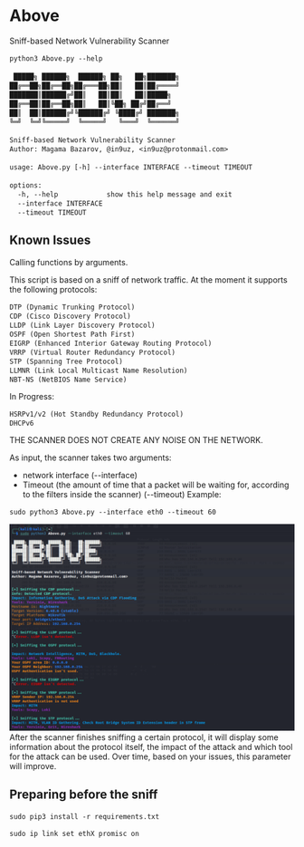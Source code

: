 # Above
Sniff-based Network Vulnerability Scanner

```
python3 Above.py --help

 █████╗ ██████╗  ██████╗ ██╗   ██╗███████╗
██╔══██╗██╔══██╗██╔═══██╗██║   ██║██╔════╝
███████║██████╔╝██║   ██║██║   ██║█████╗
██╔══██║██╔══██╗██║   ██║╚██╗ ██╔╝██╔══╝
██║  ██║██████╔╝╚██████╔╝ ╚████╔╝ ███████╗
╚═╝  ╚═╝╚═════╝  ╚═════╝   ╚═══╝  ╚══════╝

Sniff-based Network Vulnerability Scanner
Author: Magama Bazarov, @in9uz, <in9uz@protonmail.com>

usage: Above.py [-h] --interface INTERFACE --timeout TIMEOUT

options:
  -h, --help            show this help message and exit
  --interface INTERFACE
  --timeout TIMEOUT
  ```
  
## Known Issues
Calling functions by arguments.

This script is based on a sniff of network traffic. At the moment it supports the following protocols:

```
DTP (Dynamic Trunking Protocol)
CDP (Cisco Discovery Protocol)
LLDP (Link Layer Discovery Protocol)
OSPF (Open Shortest Path First)
EIGRP (Enhanced Interior Gateway Routing Protocol)
VRRP (Virtual Router Redundancy Protocol)
STP (Spanning Tree Protocol)
LLMNR (Link Local Multicast Name Resolution)
NBT-NS (NetBIOS Name Service)
```
In Progress:
```
HSRPv1/v2 (Hot Standby Redundancy Protocol)
DHCPv6
```
THE SCANNER DOES NOT CREATE ANY NOISE ON THE NETWORK.

As input, the scanner takes two arguments:
  - network interface (--interface)
  - Timeout (the amount of time that a packet will be waiting for, according to the filters inside the scanner) (--timeout)
Example:
```
sudo python3 Above.py --interface eth0 --timeout 60
```
![](example.png)
After the scanner finishes sniffing a certain protocol, it will display some information about the protocol itself, the impact of the attack and which tool for the attack can be used. Over time, based on your issues, this parameter will improve.

## Preparing before the sniff
```
sudo pip3 install -r requirements.txt
```

```
sudo ip link set ethX promisc on
```


